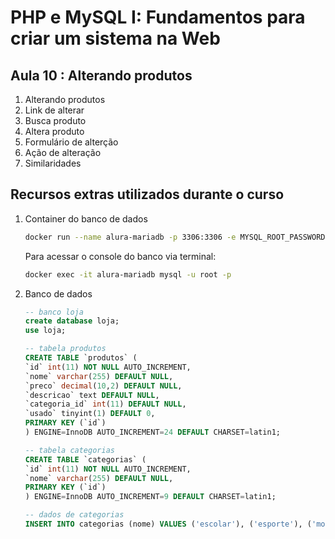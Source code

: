 # PHP e MySQL I: Fundamentos para criar um sistema na Web

## Aula 10 : Alterando produtos

1. Alterando produtos
2. Link de alterar
3. Busca produto
4. Altera produto
5. Formulário de alterção
6. Ação de alteração
7. Similaridades

## Recursos extras utilizados durante o curso

1. Container do banco de dados

    ```bash
    docker run --name alura-mariadb -p 3306:3306 -e MYSQL_ROOT_PASSWORD=1q2w3e4r -d mariadb:latest
    ```

    Para acessar o console do banco via terminal:

    ```bash
    docker exec -it alura-mariadb mysql -u root -p
    ```

2. Banco de dados

    ```sql
    -- banco loja
    create database loja;
    use loja;

    -- tabela produtos
    CREATE TABLE `produtos` (
    `id` int(11) NOT NULL AUTO_INCREMENT,
    `nome` varchar(255) DEFAULT NULL,
    `preco` decimal(10,2) DEFAULT NULL,
    `descricao` text DEFAULT NULL,
    `categoria_id` int(11) DEFAULT NULL,
    `usado` tinyint(1) DEFAULT 0,
    PRIMARY KEY (`id`)
    ) ENGINE=InnoDB AUTO_INCREMENT=24 DEFAULT CHARSET=latin1;

    -- tabela categorias
    CREATE TABLE `categorias` (
    `id` int(11) NOT NULL AUTO_INCREMENT,
    `nome` varchar(255) DEFAULT NULL,
    PRIMARY KEY (`id`)
    ) ENGINE=InnoDB AUTO_INCREMENT=9 DEFAULT CHARSET=latin1;

    -- dados de categorias
    INSERT INTO categorias (nome) VALUES ('escolar'), ('esporte'), ('mobilidade'), ('guloseimas');

    ```
